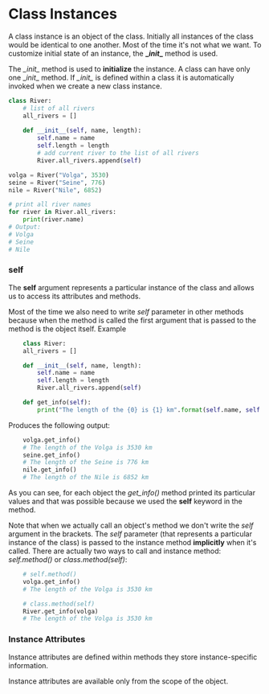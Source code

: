 <h1>Class Instances</h1>

A class instance is an object of the class. Initially all instances of the class
would be identical to one another. Most of the time it's not what we want.
To customize initial state of an instance, the **\__init__** method is used. 

The *\__init__* method is used to **initialize** the instance. A class can have 
only one \__init__ method. If *\__init__* is defined within a class it is 
automatically invoked when we create a new class instance. 

```python
class River:
    # list of all rivers
    all_rivers = []
    
    def __init__(self, name, length):
        self.name = name
        self.length = length
        # add current river to the list of all rivers
        River.all_rivers.append(self)

volga = River("Volga", 3530)
seine = River("Seine", 776)
nile = River("Nile", 6852)

# print all river names
for river in River.all_rivers:
    print(river.name)
# Output:
# Volga
# Seine
# Nile
```

<h3>self</h3>

The **self** argument represents a particular instance of the class and allows 
us to access its attributes and methods. 

Most of the time we also need to write *self* parameter in other methods 
because when the method is called the first argument that is passed to the 
method is the object itself. Example

```python
    class River:
    all_rivers = []

    def __init__(self, name, length):
        self.name = name
        self.length = length
        River.all_rivers.append(self)

    def get_info(self):
        print("The length of the {0} is {1} km".format(self.name, self.length))
``` 

Produces the following output:

```python
    volga.get_info()
    # The length of the Volga is 3530 km
    seine.get_info()
    # The length of the Seine is 776 km
    nile.get_info()
    # The length of the Nile is 6852 km
``` 

As you can see, for each object the *get_info()* method printed its particular 
values and that was possible because we used the **self** keyword in the method.

Note that when we actually call an object's method we don't write the *self*
argument in the brackets. The *self* parameter (that represents a particular
instance of the class) is passed to the instance method **implicitly** when
it's called. There are actually two ways to call and instance method: 
*self.method()* or *class.method(self)*:

```python 
    # self.method()
    volga.get_info()
    # The length of the Volga is 3530 km

    # class.method(self)
    River.get_info(volga)
    # The length of the Volga is 3530 km
```

<h3>Instance Attributes</h3>

Instance attributes are defined within methods they store instance-specific 
information. 

Instance attributes are available only from the scope of the object. 
